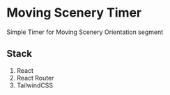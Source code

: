 # Moving Scenery Timer
Simple Timer for Moving Scenery Orientation segment

## Stack
1. React
2. React Router
3. TailwindCSS